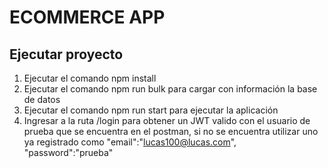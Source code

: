 # ECOMMERCE APP

## Ejecutar proyecto
1. Ejecutar el comando npm install
2. Ejecutar el comando npm run bulk para cargar con información la base de datos
3. Ejecutar el comando npm run start para ejecutar la aplicación
4. Ingresar a la ruta /login para obtener un JWT valido con el usuario de prueba que se encuentra en el postman, si no se encuentra utilizar uno ya registrado como    "email":"lucas100@lucas.com",
"password":"prueba"
